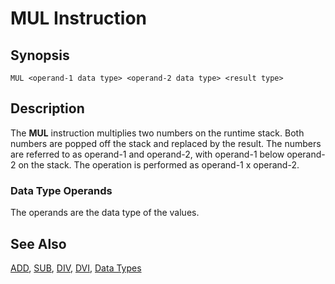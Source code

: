 # MUL Instruction

## Synopsis

```
MUL <operand-1 data type> <operand-2 data type> <result type>
```

## Description

The **MUL** instruction multiplies two numbers on the runtime stack.
Both numbers are popped off the stack and replaced by the result.
The numbers are referred to as operand-1 and operand-2, with
operand-1 below operand-2 on the stack. The operation is performed as
operand-1 x operand-2.

### Data Type Operands

The operands are the data type of the values.

## See Also

[ADD](/icode/mne/add), [SUB](/icode/mne/sub), [DIV](/icode/mne/div),
[DVI](/icode/mne/dvi), [Data Types](/icode/types)
